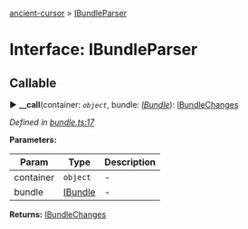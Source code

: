 [ancient-cursor](../README.md) > [IBundleParser](../interfaces/ibundleparser.md)



# Interface: IBundleParser

## Callable
► **__call**(container: *`object`*, bundle: *[IBundle](ibundle.md)*): [IBundleChanges](ibundlechanges.md)



*Defined in [bundle.ts:17](https://github.com/AncientSouls/Cursor/blob/6da6cc9/src/lib/bundle.ts#L17)*



**Parameters:**

| Param | Type | Description |
| ------ | ------ | ------ |
| container | `object`   |  - |
| bundle | [IBundle](ibundle.md)   |  - |





**Returns:** [IBundleChanges](ibundlechanges.md)





